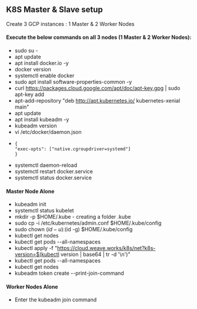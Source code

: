 ## K8S Master & Slave setup
Create 3 GCP instances : 1 Master & 2 Worker Nodes

#### Execute the below commands on all 3 nodes (1 Master & 2 Worker Nodes):
- sudo su -
- apt update
- apt install docker.io -y
- docker version
- systemctl enable docker
- sudo apt install software-properties-common -y
- curl https://packages.cloud.google.com/apt/doc/apt-key.gpg | sudo apt-key add
- apt-add-repository "deb http://apt.kubernetes.io/ kubernetes-xenial main"
- apt update
- apt install kubeadm -y
- kubeadm version
- vi /etc/docker/daemon.json
-     {
      "exec-opts": ["native.cgroupdriver=systemd"]
      }
- systemctl daemon-reload
- systemctl restart docker.service
- systemctl status docker.service

#### Master Node Alone
- kubeadm init
- systemctl status kubelet
- mkdir -p $HOME/.kube - creating a folder .kube 
- sudo cp -i /etc/kubernetes/admin.conf $HOME/.kube/config
- sudo chown $(id -u):$(id -g) $HOME/.kube/config
- kubectl get nodes
- kubectl get pods --all-namespaces
- kubectl apply -f "https://cloud.weave.works/k8s/net?k8s-version=$(kubectl version | base64 | tr -d '\n')"
- kubectl get pods --all-namespaces
- kubectl get nodes
- kubeadm token create --print-join-command

#### Worker Nodes Alone
- Enter the kubeadm join command

